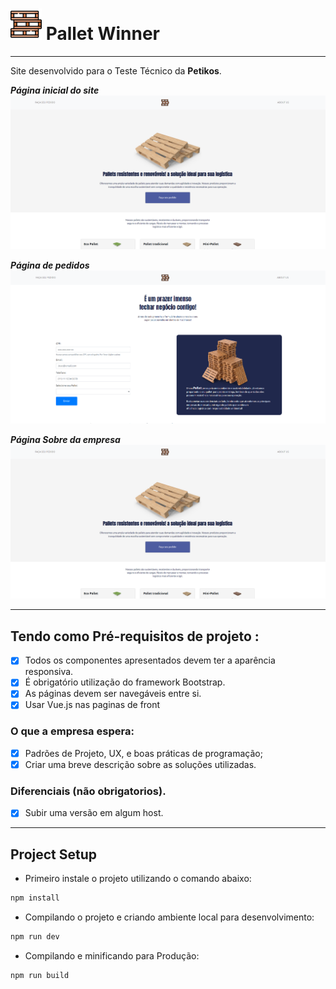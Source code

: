 # ![Logo da empresa](/public/images/logo.png "Pallet Winner") Pallet Winner

---

Site desenvolvido para o Teste Técnico da **Petikos**.

**_Página inicial do site_**
![Home do Site](/public/readme/home.png "Home do Site")

**_Página de pedidos_**
![Home do Site](/public/readme/pedido.png "Home do Site")

**_Página Sobre da empresa_**
![Home do Site](/public/readme/home.png "Home do Site")

---

## Tendo como Pré-requisitos de projeto :

- [x] Todos os componentes apresentados devem ter a aparência responsiva.
- [x] É obrigatório utilização do framework Bootstrap.
- [x] As páginas devem ser navegáveis entre si.
- [x] Usar Vue.js nas paginas de front

### O que a empresa espera:

- [x] Padrões de Projeto, UX, e boas práticas de programação;
- [x] Criar uma breve descrição sobre as soluções utilizadas.

### Diferenciais (não obrigatorios).

- [x] Subir uma versão em algum host.

---

## Project Setup

- Primeiro instale o projeto utilizando o comando abaixo:

```sh
npm install
```

- Compilando o projeto e criando ambiente local para desenvolvimento:

```sh
npm run dev
```

- Compilando e minificando para Produção:

```sh
npm run build
```
